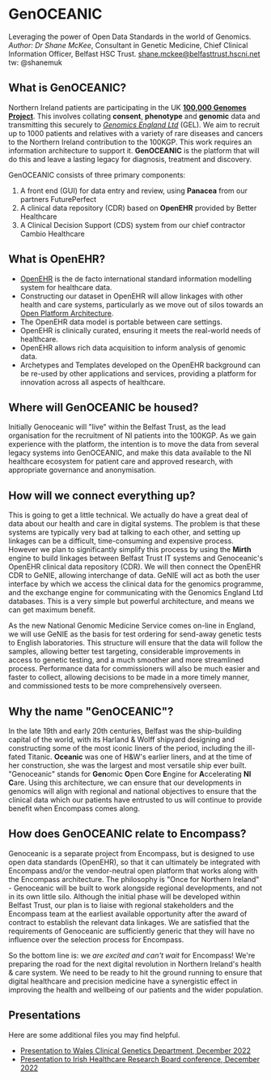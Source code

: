 # GenOCEANIC
Leveraging the power of Open Data Standards in the world of Genomics.
*Author: Dr Shane McKee*, Consultant in Genetic Medicine, Chief Clinical Information Officer, Belfast HSC Trust. shane.mckee@belfasttrust.hscni.net tw: @shanemuk

## What is GenOCEANIC?
Northern Ireland patients are participating in the UK [**100,000 Genomes Project**](https://www.genomicsengland.co.uk/). This involves collating **consent**, **phenotype** and **genomic** data and transmitting this securely to [*Genomics England Ltd*](https://www.genomicsengland.co.uk/) (GEL). We aim to recruit up to 1000 patients and relatives with a variety of rare diseases and cancers to the Northern Ireland contribution to the 100KGP. This work requires an information architecture to support it. **GenOCEANIC** is the platform that will do this and leave a lasting legacy for diagnosis, treatment and discovery.

GenOCEANIC consists of three primary components:

1. A front end (GUI) for data entry and review, using **Panacea** from our partners FuturePerfect
2. A clinical data repository (CDR) based on **OpenEHR** provided by Better Healthcare
3. A Clinical Decision Support (CDS) system from our chief contractor Cambio Healthcare

## What is OpenEHR?
- [OpenEHR](http://www.openehr.org) is the de facto international standard information modelling system for healthcare data.
- Constructing our dataset in OpenEHR will allow linkages with other health and care systems, particularly as we move out of silos towards an [Open Platform Architecture](http://apperta.org/openplatforms).
- The OpenEHR data model is portable between care settings.
- OpenEHR is clinically curated, ensuring it meets the real-world needs of healthcare.
- OpenEHR allows rich data acquisition to inform analysis of genomic data.
- Archetypes and Templates developed on the OpenEHR background can be re-used by other applications and services, providing a platform for innovation across all aspects of healthcare.

## Where will GenOCEANIC be housed?
Initially Genoceanic will "live" within the Belfast Trust, as the lead organisation for the recruitment of NI patients into the 100KGP. As we gain experience with the platform, the intention is to move the data from several legacy systems into GenOCEANIC, and make this data available to the NI healthcare ecosystem for patient care and approved research, with appropriate governance and anonymisation.

## How will we connect everything up?
This is going to get a little technical. We actually do have a great deal of data about our health and care in digital systems. The problem is that these systems are typically very bad at talking to each other, and setting up linkages can be a difficult, time-consuming and expensive process. However we plan to significantly simplify this process by using the **Mirth** engine to build linkages between Belfast Trust IT systems and Genoceanic's OpenEHR clinical data repository (CDR). We will then connect the OpenEHR CDR to GeNIE, allowing interchange of data. GeNIE will act as both the user interface by which we access the clinical data for the genomics programme, and the exchange engine for communicating with the Genomics England Ltd databases. This is a very simple but powerful architecture, and means we can get maximum benefit.

As the new National Genomic Medicine Service comes on-line in England, we will use GeNIE as the basis for test ordering for send-away genetic tests to English laboratories. This structure will ensure that the data will follow the samples, allowing better test targeting, considerable improvements in access to genetic testing, and a much smoother and more streamlined process. Performance data for commissioners will also be much easier and faster to collect, allowing decisions to be made in a more timely manner, and commissioned tests to be more comprehensively overseen. 

## Why the name "GenOCEANIC"?
In the late 19th and early 20th centuries, Belfast was the ship-building capital of the world, with its Harland & Wolff shipyard designing and constructing some of the most iconic liners of the period, including the ill-fated Titanic. **Oceanic** was one of H&W's earlier liners, and at the time of her construction, she was the largest and most versatile ship ever built. 
"Genoceanic" stands for **Gen**omic **O**pen **C**ore **E**ngine for **A**ccelerating **NI** **C**are. Using this architecture, we can ensure that our developments in genomics will align with regional and national objectives to ensure that the clinical data which our patients have entrusted to us will continue to provide benefit when Encompass comes along.

## How does GenOCEANIC relate to Encompass?
Genoceanic is a separate project from Encompass, but is designed to use open data standards (OpenEHR), so that it can ultimately be integrated with Encompass and/or the vendor-neutral open platform that works along with the Encompass architecture. The philosophy is "Once for Northern Ireland" - Genoceanic will be built to work alongside regional developments, and not in its own little silo. Although the initial phase will be developed within Belfast Trust, our plan is to liaise with regional stakeholders and the Encompass team at the earliest available opportunity after the award of contract to establish the relevant data linkages. We are satisfied that the requirements of Genoceanic are sufficiently generic that they will have no influence over the selection process for Encompass.

So the bottom line is: we *are excited and can't wait* for Encompass! We're preparing the road for the next digital revolution in Northern Ireland's health & care system. We need to be ready to hit the ground running to ensure that digital healthcare and precision medicine have a synergistic effect in improving the health and wellbeing of our patients and the wider population.

## Presentations
Here are some additional files you may find helpful.
* [Presentation to Wales Clinical Genetics Department, December 2022](genoceanic_presentation_belfast.pdf)
* [Presentation to Irish Healthcare Research Board conference, December 2022](https://github.com/shanemuk/Genoceanic/blob/master/genoceanic_HRB.pdf)
